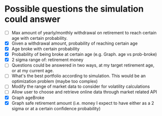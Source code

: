 # Possible questions the simulation could answer
- [ ] Max amount of yearly/monthly withdrawal on retirement to reach certain age with certain probability.
- [X] Given a withdrawal amount, probability of reaching certain age
- [X] Age broke with certain probability
- [X] Probability of being broke at certain age (e.g. Graph.  age vs prob-broke)
- [X] 2 sigma range of: retirement money
- [ ] Questions could be answered in two ways, at my target retirement age, or at my current age.
- [ ] What's the best portfolio according to simulation.  This would be an optimization problem (maybe too complex)
- [ ] Modify the range of market data to consider for volatility calculations
- [ ] Allow user to choose and retrieve online data through market related API
- [X] Graph ageBroke
- [X] Graph safe retirement amount (i.e. money I expect to have either as a 2 sigma or at a certain confidence probability)
